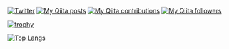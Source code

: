 [![Twitter](https://img.shields.io/twitter/follow/dokozon0?style=social)](https://twitter.com/dokozon0 "Twitter")
[![My Qiita posts](https://qiita-badge.apiapi.app/s/dokozon0/posts.svg)](http://qiita.com/dokozon0 "My Qiita posts")
[![My Qiita contributions](https://qiita-badge.apiapi.app/s/dokozon0/contributions.svg)](http://qiita.com/dokozon0 "My Qiita contributions")
[![My Qiita followers](https://qiita-badge.apiapi.app/s/dokozon0/followers.svg)](http://qiita.com/dokozon0 "My Qiita followers")

<!-- トロフィーのやつ -->
[![trophy](https://github-profile-trophy.vercel.app/?username=Rin-t)](https://github.com/Rin-t/github-profile-trophy)


<!-- 言語 -->
[![Top Langs](https://github-readme-stats.vercel.app/api/top-langs/?username=Rin-t)](https://github.com/Rin-t "Top Langs")

<!--
**Rin-t/Rin-t** is a ✨ _special_ ✨ repository because its `README.md` (this file) appears on your GitHub profile.

Here are some ideas to get you started:

- 🔭 I’m currently working on ...
- 🌱 I’m currently learning ...
- 👯 I’m looking to collaborate on ...
- 🤔 I’m looking for help with ...
- 💬 Ask me about ...
- 📫 How to reach me: ...
- 😄 Pronouns: ...
- ⚡ Fun fact: ...
-->

